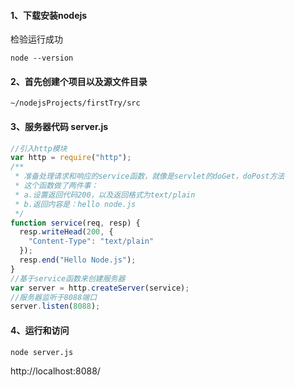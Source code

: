 #### 1、下载安装nodejs
检验运行成功
```
node --version
```
#### 2、首先创建个项目以及源文件目录
```
~/nodejsProjects/firstTry/src
```
#### 3、服务器代码 server.js
```js
//引入http模块
var http = require("http");
/**
 * 准备处理请求和响应的service函数，就像是servlet的doGet，doPost方法
 * 这个函数做了两件事：
 * a.设置返回代码200，以及返回格式为text/plain
 * b.返回内容是：hello node.js
 */
function service(req, resp) {
  resp.writeHead(200, {
    "Content-Type": "text/plain"
  });
  resp.end("Hello Node.js");
}
//基于service函数来创建服务器
var server = http.createServer(service);
//服务器监听于8088端口
server.listen(8088);
```
#### 4、运行和访问
```
node server.js
```
http://localhost:8088/

